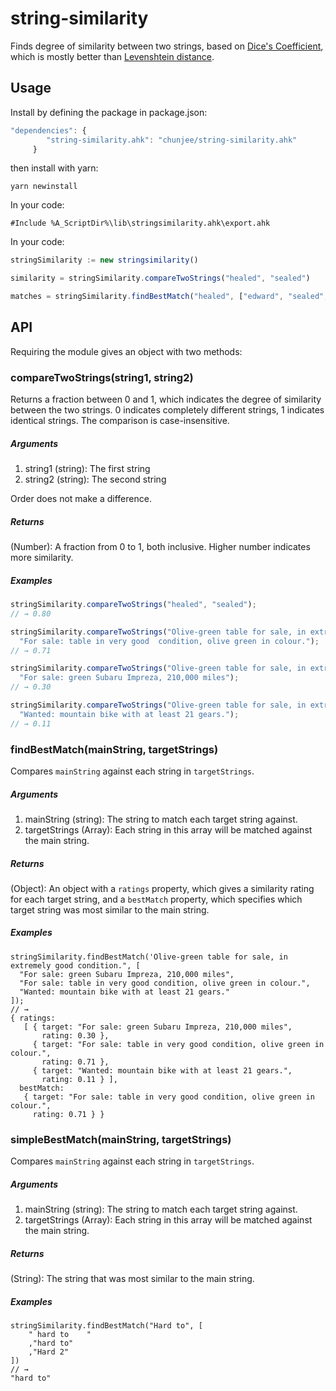 string-similarity
=================

Finds degree of similarity between two strings, based on [Dice's Coefficient](http://en.wikipedia.org/wiki/S%C3%B8rensen%E2%80%93Dice_coefficient), which is mostly better than [Levenshtein distance](http://en.wikipedia.org/wiki/Levenshtein_distance).


## Usage
Install by defining the package in package.json:


```javascript
"dependencies": {
        "string-similarity.ahk": "chunjee/string-similarity.ahk"
     }
```

then install with yarn:

```shell
yarn newinstall
```

In your code:

```autohotkey
#Include %A_ScriptDir%\lib\stringsimilarity.ahk\export.ahk
```

In your code:

```javascript
stringSimilarity := new stringsimilarity()

similarity = stringSimilarity.compareTwoStrings("healed", "sealed")

matches = stringSimilarity.findBestMatch("healed", ["edward", "sealed", "theatre"])
```
## API

Requiring the module gives an object with two methods:

### compareTwoStrings(string1, string2)

Returns a fraction between 0 and 1, which indicates the degree of similarity between the two strings. 0 indicates completely different strings, 1 indicates identical strings. The comparison is case-insensitive.

##### Arguments
  
1. string1 (string): The first string
2. string2 (string): The second string
  
Order does not make a difference.
  
##### Returns
  
(Number): A fraction from 0 to 1, both inclusive. Higher number indicates more similarity.

##### Examples
  
```javascript
stringSimilarity.compareTwoStrings("healed", "sealed");
// → 0.80

stringSimilarity.compareTwoStrings("Olive-green table for sale, in extremely good condition.", 
  "For sale: table in very good  condition, olive green in colour.");
// → 0.71

stringSimilarity.compareTwoStrings("Olive-green table for sale, in extremely good condition.", 
  "For sale: green Subaru Impreza, 210,000 miles");
// → 0.30

stringSimilarity.compareTwoStrings("Olive-green table for sale, in extremely good condition.", 
  "Wanted: mountain bike with at least 21 gears.");
// → 0.11
```

### findBestMatch(mainString, targetStrings)

Compares `mainString` against each string in `targetStrings`.

##### Arguments

1. mainString (string): The string to match each target string against.
2. targetStrings (Array): Each string in this array will be matched against the main string.

##### Returns
(Object): An object with a `ratings` property, which gives a similarity rating for each target string, and a `bestMatch` property, which specifies which target string was most similar to the main string.

##### Examples
```autohotkey
stringSimilarity.findBestMatch('Olive-green table for sale, in extremely good condition.", [
  "For sale: green Subaru Impreza, 210,000 miles", 
  "For sale: table in very good condition, olive green in colour.", 
  "Wanted: mountain bike with at least 21 gears."
]);
// → 
{ ratings:
   [ { target: "For sale: green Subaru Impreza, 210,000 miles",
       rating: 0.30 },
     { target: "For sale: table in very good condition, olive green in colour.",
       rating: 0.71 },
     { target: "Wanted: mountain bike with at least 21 gears.",
       rating: 0.11 } ],
  bestMatch:
   { target: "For sale: table in very good condition, olive green in colour.",
     rating: 0.71 } }
```


### simpleBestMatch(mainString, targetStrings)

Compares `mainString` against each string in `targetStrings`.

##### Arguments

1. mainString (string): The string to match each target string against.
2. targetStrings (Array): Each string in this array will be matched against the main string.

##### Returns
(String): The string that was most similar to the main string.

##### Examples
```autohotkey
stringSimilarity.findBestMatch("Hard to", [
    " hard to    "
    ,"hard to"
    ,"Hard 2"
])
// → 
"hard to"
```
